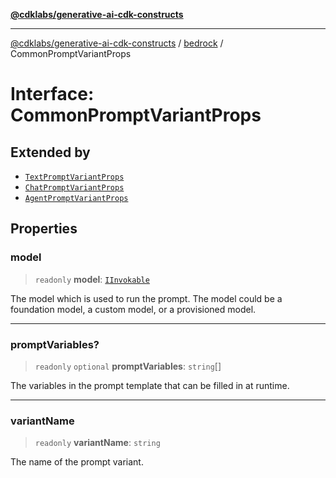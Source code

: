 [**@cdklabs/generative-ai-cdk-constructs**](../../../../README.md)

***

[@cdklabs/generative-ai-cdk-constructs](../../../../README.md) / [bedrock](../README.md) / CommonPromptVariantProps

# Interface: CommonPromptVariantProps

## Extended by

- [`TextPromptVariantProps`](TextPromptVariantProps.md)
- [`ChatPromptVariantProps`](ChatPromptVariantProps.md)
- [`AgentPromptVariantProps`](AgentPromptVariantProps.md)

## Properties

### model

> `readonly` **model**: [`IInvokable`](IInvokable.md)

The model which is used to run the prompt. The model could be a foundation
model, a custom model, or a provisioned model.

***

### promptVariables?

> `readonly` `optional` **promptVariables**: `string`[]

The variables in the prompt template that can be filled in at runtime.

***

### variantName

> `readonly` **variantName**: `string`

The name of the prompt variant.
